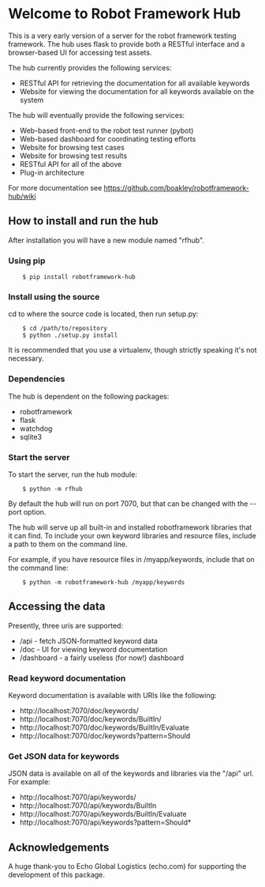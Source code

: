 # Welcome to Robot Framework Hub

This is a very early version of a server for the robot framework
testing framework. The hub uses flask to provide both a RESTful
interface and a browser-based UI for accessing test assets. 

The hub currently provides the following services: 

* RESTful API for retrieving the documentation for all available
  keywords
* Website for viewing the documentation for all keywords
  available on the system

The hub will eventually provide the following services:

* Web-based front-end to the robot test runner (pybot)
* Web-based dashboard for coordinating testing efforts
* Website for browsing test cases
* Website for browsing test results
* RESTful API for all of the above
* Plug-in architecture


For more documentation see https://github.com/boakley/robotframework-hub/wiki

## How to install and run the hub

After installation you will have a new module named "rfhub". 

### Using pip

```
    $ pip install robotframework-hub
```

### Install using the source

cd to where the source code is located, then run setup.py:

```
    $ cd /path/to/repository
    $ python ./setup.py install 
```

It is recommended that you use a virtualenv, though strictly speaking
it's not necessary.

### Dependencies

The hub is dependent on the following packages:

  - robotframework
  - flask
  - watchdog
  - sqlite3

### Start the server

To start the server, run the hub module:

```
    $ python -m rfhub 
```

By default the hub will run on port 7070, but that can be changed with
the --port option. 

The hub will serve up all built-in and installed robotframework
libraries that it can find. To include your own keyword libraries and
resource files, include a path to them on the command line. 

For example, if you have resource files in /myapp/keywords, include
that on the command line:

```
    $ python -m robotframework-hub /myapp/keywords
```

## Accessing the data

Presently, three uris are supported: 

- /api       - fetch JSON-formatted keyword data
- /doc       - UI for viewing keyword documentation
- /dashboard - a fairly useless (for now!) dashboard

### Read keyword documentation

Keyword documentation is available with URls like the following:

- http://localhost:7070/doc/keywords/
- http://localhost:7070/doc/keywords/BuiltIn/
- http://localhost:7070/doc/keywords/BuiltIn/Evaluate
- http://localhost:7070/doc/keywords?pattern=Should

### Get JSON data for keywords

JSON data is available on all of the keywords and libraries via
the "/api" url. For example:

- http://localhost:7070/api/keywords/
- http://localhost:7070/api/keywords/BuiltIn
- http://localhost:7070/api/keywords/BuiltIn/Evaluate
- http://localhost:7070/api/keywords?pattern=Should*
                     

## Acknowledgements

A huge thank-you to Echo Global Logistics (echo.com) for supporting
the development of this package.
